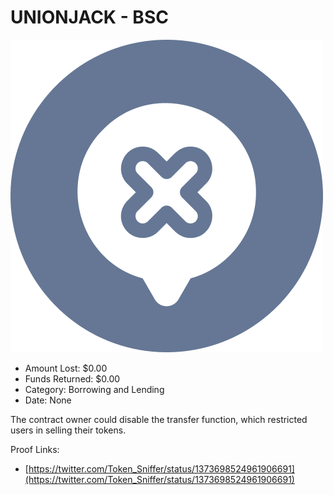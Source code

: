 # UNIONJACK - BSC
![UNIONJACK - BSC](/rektimages/UNIONJACK---BSC.png)
- Amount Lost: $0.00
- Funds Returned: $0.00
- Category: Borrowing and Lending
- Date: None

The contract owner could disable the transfer function, which restricted users in selling their tokens.


Proof Links:
- [https://twitter.com/Token_Sniffer/status/1373698524961906691](https://twitter.com/Token_Sniffer/status/1373698524961906691)


